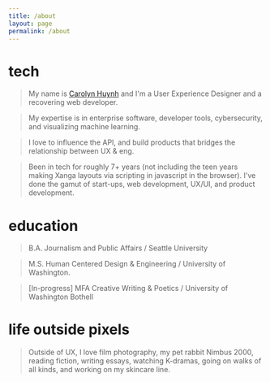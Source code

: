 ```yaml
---
title: /about
layout: page
permalink: /about
---
```


# tech

> My name is [Carolyn Huynh](https://www.linkedin.com/in/carolynkimhuynh/) and I'm a User Experience Designer and a recovering web developer.

> My expertise is in enterprise software, developer tools, cybersecurity, and visualizing machine learning. 

> I love to influence the API, and build products that bridges the relationship between UX & eng.

> Been in tech for roughly 7+ years (not including the teen years making Xanga layouts via scripting in javascript in the browser). I've done the gamut of start-ups, web development, UX/UI, and product development.

# education

> B.A. Journalism and Public Affairs / Seattle University

> M.S. Human Centered Design & Engineering / University of Washington.

> [In-progress] MFA Creative Writing & Poetics / University of Washington Bothell

# life outside pixels 

> Outside of UX, I love film photography, my pet rabbit Nimbus 2000, reading fiction, writing essays, watching K-dramas, going on walks of all kinds, and working on my skincare line.